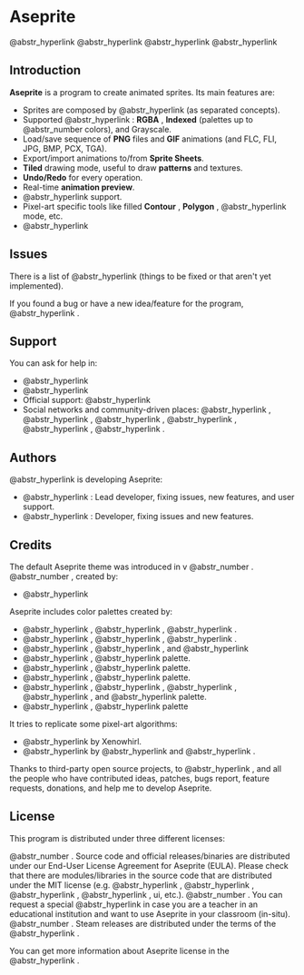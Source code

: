 # Aseprite

@abstr_hyperlink @abstr_hyperlink @abstr_hyperlink @abstr_hyperlink 

## Introduction

**Aseprite** is a program to create animated sprites. Its main features are:

  * Sprites are composed by @abstr_hyperlink (as separated concepts).
  * Supported @abstr_hyperlink : **RGBA** , **Indexed** (palettes up to @abstr_number colors), and Grayscale.
  * Load/save sequence of **PNG** files and **GIF** animations (and FLC, FLI, JPG, BMP, PCX, TGA).
  * Export/import animations to/from **Sprite Sheets**.
  * **Tiled** drawing mode, useful to draw **patterns** and textures.
  * **Undo/Redo** for every operation.
  * Real-time **animation preview**.
  * @abstr_hyperlink support.
  * Pixel-art specific tools like filled **Contour** , **Polygon** , @abstr_hyperlink mode, etc.
  * @abstr_hyperlink 



## Issues

There is a list of @abstr_hyperlink (things to be fixed or that aren't yet implemented).

If you found a bug or have a new idea/feature for the program, @abstr_hyperlink .

## Support

You can ask for help in:

  * @abstr_hyperlink 
  * @abstr_hyperlink 
  * Official support: @abstr_hyperlink 
  * Social networks and community-driven places: @abstr_hyperlink , @abstr_hyperlink , @abstr_hyperlink , @abstr_hyperlink , @abstr_hyperlink , @abstr_hyperlink .



## Authors

@abstr_hyperlink is developing Aseprite:

  * @abstr_hyperlink : Lead developer, fixing issues, new features, and user support.
  * @abstr_hyperlink : Developer, fixing issues and new features.



## Credits

The default Aseprite theme was introduced in v @abstr_number . @abstr_number , created by:

  * @abstr_hyperlink 



Aseprite includes color palettes created by:

  * @abstr_hyperlink , @abstr_hyperlink , @abstr_hyperlink .
  * @abstr_hyperlink , @abstr_hyperlink , @abstr_hyperlink .
  * @abstr_hyperlink , @abstr_hyperlink , and @abstr_hyperlink 
  * @abstr_hyperlink , @abstr_hyperlink palette.
  * @abstr_hyperlink , @abstr_hyperlink palette.
  * @abstr_hyperlink , @abstr_hyperlink palette.
  * @abstr_hyperlink , @abstr_hyperlink , @abstr_hyperlink , @abstr_hyperlink , and @abstr_hyperlink palette.
  * @abstr_hyperlink , @abstr_hyperlink palette



It tries to replicate some pixel-art algorithms:

  * @abstr_hyperlink by Xenowhirl.
  * @abstr_hyperlink by @abstr_hyperlink and @abstr_hyperlink .



Thanks to third-party open source projects, to @abstr_hyperlink , and all the people who have contributed ideas, patches, bugs report, feature requests, donations, and help me to develop Aseprite.

## License

This program is distributed under three different licenses:

@abstr_number . Source code and official releases/binaries are distributed under our End-User License Agreement for Aseprite (EULA). Please check that there are modules/libraries in the source code that are distributed under the MIT license (e.g. @abstr_hyperlink , @abstr_hyperlink , @abstr_hyperlink , @abstr_hyperlink , ui, etc.). @abstr_number . You can request a special @abstr_hyperlink in case you are a teacher in an educational institution and want to use Aseprite in your classroom (in-situ). @abstr_number . Steam releases are distributed under the terms of the @abstr_hyperlink .

You can get more information about Aseprite license in the @abstr_hyperlink .
